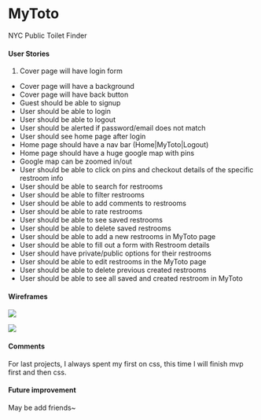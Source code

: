 # MyToto
NYC Public Toilet Finder

#### User Stories

1. Cover page will have login form
* Cover page will have a background
* Cover page will have back button
* Guest should be able to signup
* User should be able to login
* User should be able to logout
* User should be alerted if password/email does not match
* User should see home page after login
* Home page should have a nav bar (Home|MyToto|Logout)
* Home page should have a huge google map with pins
* Google map can be zoomed in/out
* User should be able to click on pins and checkout details of the specific restroom info
* User should be able to search for restrooms
* User should be able to filter restrooms
* User should be able to add comments to restrooms
* User should be able to rate restrooms
* User should be able to see saved restrooms
* User should be able to delete saved restrooms
* User should be able to add a new restrooms in MyToto page
* User should be able to fill out a form with Restroom details
* User should have private/public options for their restrooms
* User should be able to edit restrooms in the MyToto page
* User should be able to delete previous created restrooms
* User should be able to see all saved and created restroom in MyToto

#### Wireframes

![](public/CoverPage.jpg)

![](public/HomePage.jpg)

#### Comments

For last projects, I always spent my first on css, this time I will finish mvp first and then css.

#### Future improvement

May be add friends~

